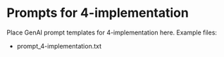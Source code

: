 # Prompts for 4-implementation

Place GenAI prompt templates for 4-implementation here. Example files:
- prompt_4-implementation.txt
